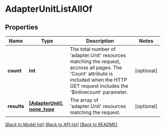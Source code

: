 # AdapterUnitListAllOf

## Properties
Name | Type | Description | Notes
------------ | ------------- | ------------- | -------------
**count** | **int** | The total number of &#39;adapter.Unit&#39; resources matching the request, accross all pages. The &#39;Count&#39; attribute is included when the HTTP GET request includes the &#39;$inlinecount&#39; parameter. | [optional] 
**results** | [**[AdapterUnit], none_type**](AdapterUnit.md) | The array of &#39;adapter.Unit&#39; resources matching the request. | [optional] 

[[Back to Model list]](../README.md#documentation-for-models) [[Back to API list]](../README.md#documentation-for-api-endpoints) [[Back to README]](../README.md)


